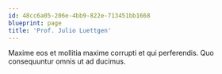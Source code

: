 ```yaml
---
id: 48cc6a05-206e-4bb9-822e-713451bb1668
blueprint: page
title: 'Prof. Julio Luettgen'
---
```

Maxime eos et mollitia maxime corrupti et qui perferendis. Quo consequuntur omnis ut ad ducimus.